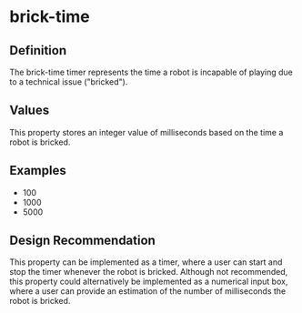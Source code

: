 # brick-time

## Definition
The brick-time timer represents the time a robot is incapable of playing due to a technical issue ("bricked").

## Values
This property stores an integer value of milliseconds based on the time a robot is bricked.

## Examples
- 100
- 1000
- 5000

## Design Recommendation
This property can be implemented as a timer, where a user can start and stop the timer whenever the robot is bricked. Although not recommended, this property could alternatively be implemented as a numerical input box, where a user can provide an estimation of the number of milliseconds the robot is bricked.
